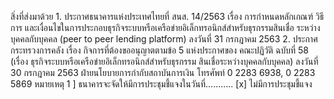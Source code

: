 สิ่งที่ส่งมาด้วย 1. ประกาศธนาคารแห่งประเทศไทยที่ สนส. 14/2563 เรื่อง การกำหนดหลักเกณฑ์ วิธีการ
และเงื่อนไขในการประกอบธุรกิจระบบหรือเครือข่ายอิเล็กทรอนิกส์สำหรับธุรกรรมสินเชื่อ
ระหว่างบุคคลกับบุคคล (peer to peer lending platform) ลงวันที่ 31 กรกฎาคม 2563
2. ประกาศกระทรวงการคลัง เรื่อง กิจการที่ต้องขออนุญาตตามข้อ 5 แห่งประกาศของ
คณะปฏิวัติ ฉบับที่ 58 (เรื่อง ธุรกิจระบบหรือเครือข่ายอิเล็กทรอนิกส์สำหรับธุรกรรม
สินเชื่อระหว่างบุคคลกับบุคคล) ลงวันที่ 30 กรกฎาคม 2563
ฝ่ายนโยบายการกำกับสถาบันการเงิน
โทรศัพท์ 0 2283 6938, 0 2283 5869
หมายเหตุ 1 ] ธนาคารจะจัดให้มีการประชุมชี้แจงในวันที่...........
[x] ไม่มีการประชุมชี้แจง
